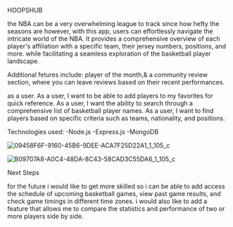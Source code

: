 HOOPSHUB

the NBA can be a very overwhelming league to track since how hefty the seasons are however, with this app, users can effortlessly navigate the intricate world of the NBA. It provides a comprehensive overview of each player's affiliation with a specific team, their jersey numbers, positions, and more. while facilitating a seamless exploration of the basketball player landscape.


Additional fetures include: player of the month,& a community review section, where you can leave reviews based on their recent performances.


as a user.
As a user, I want to be able to add players to my favorites for quick reference.
As a user, I want the ability to search through a comprehensive list of basketball player names.
As a user, I want to find players based on specific criteria such as teams, nationality, and positions.


Technologies used: -Node.js -Express.js -MongoDB

![09458F6F-9160-45B6-9DEE-ACA7F25D22A1_1_105_c](https://github.com/omarvercetti/unit-2-project-/assets/150702846/334a4170-fe69-424a-9bf3-0e09873d0793)



![B09707A8-A0C4-48DA-8C43-58CAD3C55DA6_1_105_c](https://github.com/omarvercetti/unit-2-project-/assets/150702846/b07941d5-9b28-4131-9e2e-4879a92f14d3)



Next Steps

for the future i would like to get more skilled so i can be able to add access the schedule of upcoming basketball games, view past game results, and check game timings in different time zones.
i would also like to add a feature that allows me to compare the statistics and performance of two or more players side by side.

